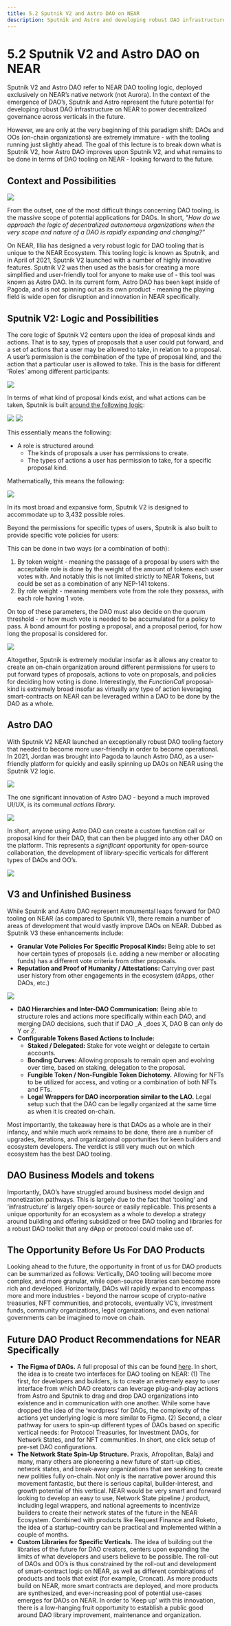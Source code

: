 ```yaml
---
title: 5.2 Sputnik V2 and Astro DAO on NEAR
description: Sputnik and Astro and developing robust DAO infrastructure on NEAR
---
```


# 5.2 Sputnik V2 and Astro DAO on NEAR

Sputnik V2 and Astro DAO refer to NEAR DAO tooling logic, deployed exclusively on NEAR’s native network (not Aurora). In the context of the emergence of DAO’s, Sputnik and Astro represent the future potential for developing robust DAO infrastructure on NEAR to power decentralized governance across verticals in the future. 

However, we are only at the very beginning of this paradigm shift: DAOs and OOs (on-chain organizations) are extremely immature - with the tooling running just slightly ahead. The goal of this lecture is to break down what is Sputnik V2, how Astro DAO improves upon Sputnik V2, and what remains to be done in terms of DAO tooling on NEAR - looking forward to the future. 

## Context and Possibilities



![](@site/static/img/bootcamp/mod-em-5.2.1.png)


From the outset, one of the most difficult things concerning DAO tooling, is the massive scope of potential applications for DAOs. In short, _"How do we approach the logic of decentralized autonomous organizations when the very scope and nature of a DAO is rapidly expanding and changing?”_

On NEAR, Illia has designed a very robust logic for DAO tooling that is unique to the NEAR Ecosystem. This tooling logic is known as Sputnik, and in April of 2021, Sputnik V2 launched with a number of highly innovative features. Sputnik V2 was then used as the basis for creating a more simplified and user-friendly tool for anyone to make use of - this tool was known as Astro DAO. In its current form, Astro DAO has been kept inside of Pagoda, and is not spinning out as its own product - meaning the playing field is wide open for disruption and innovation in NEAR specifically. 

## Sputnik V2: Logic and Possibilities 

The core logic of Sputnik V2 centers upon the idea of proposal kinds and actions. That is to say, types of proposals that a user could put forward, and a set of actions that a user may be allowed to take, in relation to a proposal. A user’s permission is the combination of the type of proposal kind, and the action that a particular user is allowed to take. This is the basis for different ‘Roles’ among different participants: 



![](@site/static/img/bootcamp/mod-em-5.2.2.png)

In terms of what kind of proposal kinds exist, and what actions can be taken, Sputnik is built [around the following logic](https://github.com/near-daos/sputnik-dao-contract): 



![](@site/static/img/bootcamp/mod-em-5.2.3.png)
![](@site/static/img/bootcamp/mod-em-5.2.4.png)


This essentially means the following: 



* A role is structured around:
    * The kinds of proposals a user has permissions to create. 
    * The types of actions a user has permission to take, for a specific proposal kind. 

Mathematically, this means the following: 



![](@site/static/img/bootcamp/mod-em-5.2.5.png)


In its most broad and expansive form, Sputnik V2 is designed to accommodate up to 3,432 possible roles. 

Beyond the permissions for specific types of users, Sputnik is also built to provide specific vote policies for users: 

This can be done in two ways (or a combination of both): 



1. By token weight - meaning the passage of a proposal by users with the acceptable role is done by the weight of the amount of tokens each user votes with. And notably this is not limited strictly to NEAR Tokens, but could be set as a combination of any NEP-141 tokens. 
2. By role weight - meaning members vote from the role they possess, with each role having 1 vote. 

On top of these parameters, the DAO must also decide on the quorum threshold - or how much vote is needed to be accumulated for a policy to pass. A bond amount for posting a proposal, and a proposal period, for how long the proposal is considered for. 



![](@site/static/img/bootcamp/mod-em-5.2.6.png)

Altogether, Sputnik is extremely modular insofar as it allows any creator to create an on-chain organization around different permissions for users to put forward types of proposals, actions to vote on proposals, and policies for deciding how voting is done. Interestingly, the _FunctionCall_ proposal-kind is extremely broad insofar as virtually any type of action leveraging smart-contracts on NEAR can be leveraged within a DAO to be done by the DAO as a whole. 

## Astro DAO

With Sputnik V2 NEAR launched an exceptionally robust DAO tooling factory that needed to become more user-friendly in order to become operational. In 2021, Jordan was brought into Pagoda to launch Astro DAO, as a user-friendly platform for quickly and easily spinning up DAOs on NEAR using the Sputnik V2 logic. 


![](@site/static/img/bootcamp/mod-em-5.2.7.png)


The one significant innovation of Astro DAO - beyond a much improved UI/UX, is its communal _actions library._


![](@site/static/img/bootcamp/mod-em-5.2.8.png)


In short, anyone using Astro DAO can create a custom function call or proposal kind for their DAO, that can then be plugged into any other DAO on the platform. This represents a _significant_ opportunity for open-source collaboration, the development of library-specific verticals for different types of DAOs and OO’s. 



![](@site/static/img/bootcamp/mod-em-5-multiple.png)


## V3 and Unfinished Business

While Sputnik and Astro DAO represent monumental leaps forward for DAO tooling on NEAR (as compared to Sputnik V1), there remain a number of areas of development that would vastly improve DAOs on NEAR. Dubbed as Sputnik V3 these enhancements include: 

* **Granular Vote Policies For Specific Proposal Kinds:** Being able to set how certain types of proposals (i.e. adding a new member or allocating funds) has a different vote criteria from other proposals. 
* **Reputation and Proof of Humanity / Attestations:** Carrying over past user history from other engagements in the ecosystem (dApps, other DAOs, etc.)


![](@site/static/img/bootcamp/mod-em-5.2.9.png)


* **DAO Hierarchies and Inter-DAO Communication:** Being able to structure roles and actions more specifically within each DAO, and merging DAO decisions, such that if DAO _A _does X, DAO B can only do Y or Z. 
* **Configurable Tokens Based Actions to Include:**
    * **Staked / Delegated:** Stake for vote weight or delegate to certain accounts. 
    * **Bonding Curves:** Allowing proposals to remain open and evolving over time, based on staking, delegation to the proposal. 
    * **Fungible Token / Non-Fungible Token Dichotomy.** Allowing for NFTs to be utilized for access, and voting or a combination of both NFTs and FTs. 
    * **Legal Wrappers for DAO incorporation similar to the LAO.** Legal setup such that the DAO can be legally organized at the same time as when it is created on-chain. 

Most importantly, the takeaway here is that DAOs as a whole are in their infancy, and while much work remains to be done, there are a number of upgrades, iterations, and organizational opportunities for keen builders and ecosystem developers. The verdict is still very much out on which ecosystem has the best DAO tooling. 

## DAO Business Models and tokens

Importantly, DAO’s have struggled around business model design and monetization pathways. This is largely due to the fact that ‘tooling’ and ‘infrastructure’ is largely open-source or easily replicable. This presents a unique opportunity for an ecosystem as a whole to develop a strategy around building and offering subsidized or free DAO tooling and libraries for a robust DAO toolkit that any dApp or protocol could make use of. 

## The Opportunity Before Us For DAO Products

Looking ahead to the future, the opportunity in front of us for DAO products can be summarized as follows: Vertically, DAO tooling will become more complex, and more granular, while open-source libraries can become more rich and developed. Horizontally, DAOs will rapidly expand to encompass more and more industries - beyond the narrow scope of crypto-native treasuries, NFT communities, and protocols, eventually VC’s, investment funds, community organizations, legal organizations, and even national governments can be imagined to move on chain. 

## Future DAO Product Recommendations for NEAR Specifically

* **The Figma of DAOs.** A full proposal of this can be found [here](https://docs.google.com/document/d/17q8HSlSIYjVyxV1YeBX--0HkJbi4SYZeHPKmM2oYqcw/edit). In short, the idea is to create two interfaces for DAO tooling on NEAR: (1) The first, for developers and builders, is to create an extremely easy to user interface from which DAO creators can leverage plug-and-play actions from Astro and Sputnik to drag and drop DAO organizations into existence and in communication with one another. While some have dropped the idea of the ‘wordpress’ for DAOs, the complexity of the actions yet underlying logic is more similar to Figma. (2) Second, a clear pathway for users to spin-up different types of DAOs based on specific vertical needs: for Protocol Treasuries, for Investment DAOs, for Network States, and for NFT communities. In short, one click setup of pre-set DAO configurations. 
* **The Network State Spin-Up Structure.** Praxis, Afropolitan, Balaji and many, many others are pioneering a new future of start-up cities, network states, and break-away organizations that are seeking to create new polities fully on-chain. Not only is the narrative power around this movement fantastic, but there is serious capital, builder-interest, and growth potential of this vertical. NEAR would be very smart and forward looking to develop an easy to use, Network State pipeline / product, including legal wrappers, and national agreements to incentivize builders to create their network states of the future in the NEAR Ecosystem. Combined with products like Request Finance and Roketo, the idea of a startup-country can be practical and implemented within a couple of months. 
* **Custom Libraries for Specific Verticals.** The idea of building out the libraries of the future for DAO creators, centers upon expanding the limits of what developers and users believe to be possible. The roll-out of DAOs and OO’s is thus constrained by the roll-out and development of smart-contract logic on NEAR, as well as different combinations of products and tools that exist (for example, Croncat). As more products build on NEAR, more smart contracts are deployed, and more products are synthesized, and ever-increasing pool of potential use-cases emerges for DAOs on NEAR. In order to ‘Keep up’ with this innovation, there is a low-hanging fruit opportunity to establish a public good around DAO library improvement, maintenance and organization. 

